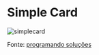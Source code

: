 # Simple Card

![simplecard](https://i0.wp.com/programandosolucoes.dev.br/wp-content/uploads/2021/06/card-1.png?resize=1024%2C250&ssl=1)

Fonte: [programando soluções](https://programandosolucoes.dev.br/2021/06/22/card-html-css/)